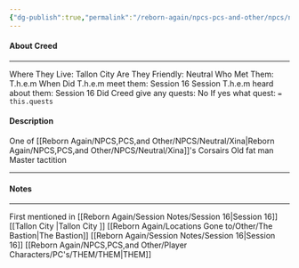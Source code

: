```yaml
---
{"dg-publish":true,"permalink":"/reborn-again/npcs-pcs-and-other/npcs/neutral/creed/"}
---
```



#### About Creed 
---
Where They Live: Tallon City 
Are They Friendly: Neutral
Who Met Them: T.h.e.m
When Did T.h.e.m meet them: Session 16
Session T.h.e.m heard about them: Session 16
Did Creed  give any quests: No
	If yes what quest: `= this.quests`


#### Description
One of [[Reborn Again/NPCS,PCS,and Other/NPCS/Neutral/Xina\|Reborn Again/NPCS,PCS,and Other/NPCS/Neutral/Xina]]'s Corsairs
Old fat man
Master tactition 

---

#### Notes
---
First mentioned in [[Reborn Again/Session Notes/Session 16\|Session 16]]
[[Tallon City \|Tallon City ]]
[[Reborn Again/Locations Gone to/Other/The Bastion\|The Bastion]]
[[Reborn Again/Session Notes/Session 16\|Session 16]]
[[Reborn Again/NPCS,PCS,and Other/Player Characters/PC's/THEM/THEM\|THEM]]

